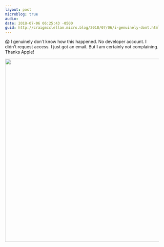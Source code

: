 ```yaml
---
layout: post
microblog: true
audio: 
date: 2018-07-06 06:25:43 -0500
guid: http://craigmcclellan.micro.blog/2018/07/06/i-genuinely-dont.html
---
```

😱 I genuinely don’t know how this happened. No developer account. I didn’t request access. I just got an email. But I am certainly not complaining. Thanks Apple!

<img src="http://craigmcclellan.com/uploads/2018/68dac570d2.jpg" width="600" height="600" />
